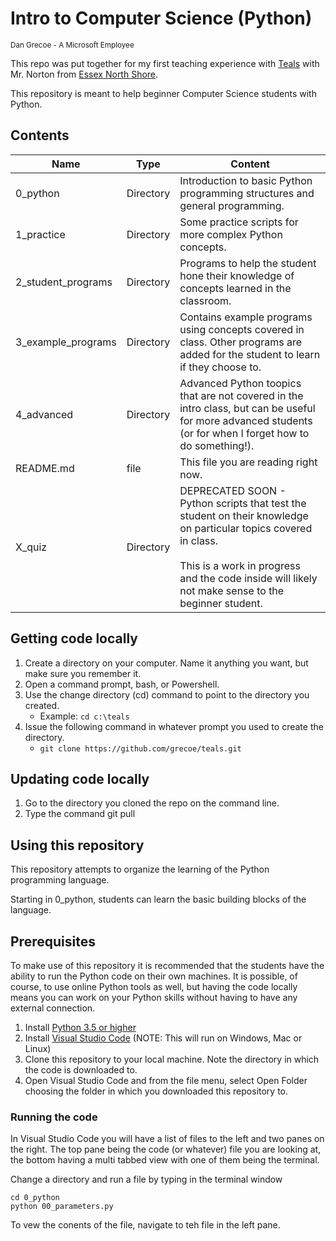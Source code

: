 # Intro to Computer Science (Python)
<sub>Dan Grecoe - A Microsoft Employee </sub>

This repo was put together for my first teaching experience with [Teals](https://www.microsoft.com/en-us/teals/about) with  Mr. Norton from [Essex North Shore](https://essexnorthshore.org/). 

This repository is meant to help beginner Computer Science students with Python.  

## Contents

|Name|Type|Content|
|----------|-------------|-------------|
|0_python|Directory|Introduction to basic Python programming structures and general programming.|
|1_practice|Directory|Some practice scripts for more complex Python concepts.|
|2_student_programs|Directory|Programs to help the student hone their knowledge of concepts learned in the classroom.|
|3_example_programs|Directory|Contains example programs using concepts covered in class. Other programs are added for the student to learn if they choose to.|
|4_advanced|Directory|Advanced Python toopics that are not covered in the intro class, but can be useful for more advanced students (or for when I forget how to do something!).|
|README.md|file|This file you are reading right now.|
|X_quiz|Directory|DEPRECATED SOON - Python scripts that test the student on their knowledge on particular topics covered in class. <br><br>This is a work in progress and the code inside will likely not make sense to the beginner student.|

## Getting code locally

1. Create a directory on your computer. Name it anything you want, but make sure you remember it. 
2. Open a command prompt, bash, or Powershell.
3. Use the change directory (cd) command to point to the directory you created.
    - Example: `cd c:\teals`
4. Issue the following command in whatever prompt you used to create the directory.
    - `git clone https://github.com/grecoe/teals.git`
    
## Updating code locally

1. Go to the directory you cloned the repo on the command line.
2. Type the command git pull

## Using this repository
This repository attempts to organize the learning of the Python programming language. 

Starting in 0_python, students can learn the basic building blocks of the language. 

## Prerequisites
To make use of this repository it is recommended that the students have the ability to run the Python code on their own machines. It is possible, of course, to use online Python tools as well, but having the code locally means you can work on your Python skills without having to have any external connection.

1. Install [Python 3.5 or higher](https://www.python.org/downloads/)
2. Install [Visual Studio Code](https://code.visualstudio.com/download) (NOTE: This will run on Windows, Mac or Linux)
3. Clone this repository to your local machine. Note the directory in which the code is downloaded to.
4. Open Visual Studio Code and from the file menu, select Open Folder choosing the folder in which you downloaded this repository to. 

### Running the code
In Visual Studio Code you will have a list of files to the left and two panes on the right. The top pane being the code (or whatever) file you are looking at, the bottom having a multi tabbed view with one of them being the terminal. 

Change a directory and run a file by typing in the terminal window
```
cd 0_python
python 00_parameters.py
```

To vew the conents of the file, navigate to teh file in the left pane. 
